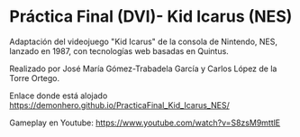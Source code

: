 # Práctica Final (DVI)- Kid Icarus (NES)
Adaptación del videojuego "Kid Icarus" de la consola de Nintendo, NES, lanzado en 1987, con tecnologías web basadas en Quintus.

Realizado por José María Gómez-Trabadela García y Carlos López de la Torre Ortego.

Enlace donde está alojado https://demonhero.github.io/PracticaFinal_Kid_Icarus_NES/

Gameplay en Youtube: https://www.youtube.com/watch?v=S8zsM9mttlE
